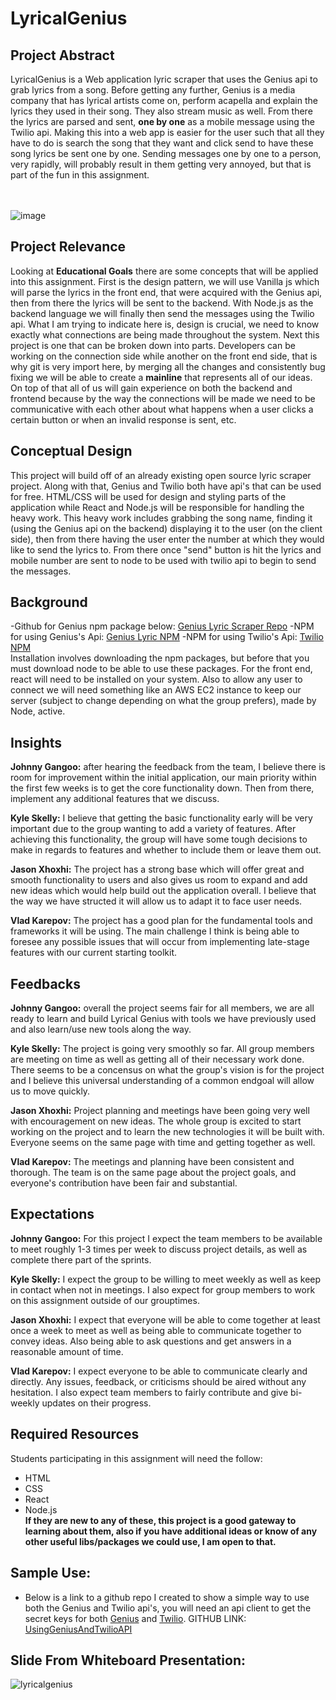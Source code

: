 # LyricalGenius

## Project Abstract
LyricalGenius is a Web application lyric scraper that uses the Genius api to grab lyrics from a song. Before getting any further, Genius is a media company that has lyrical artists come on, perform acapella and explain the lyrics they used in their song. They also stream music as well. From there the lyrics are parsed and sent, **one by one** as a mobile message using the Twilio api. Making this into a web app is easier for the user such that all they have to do is search the song that they want and click send to have these song lyrics be sent one by one. Sending messages one by one to a person, very rapidly, will probably result in them getting very annoyed, but that is part of the fun in this assignment.<br><br><br>

![image](https://user-images.githubusercontent.com/59904666/94629857-f2aefd80-0291-11eb-8122-596f505a010d.png)



## Project Relevance
Looking at **Educational Goals** there are some concepts that will be applied into this assignment. First is the design pattern, we will use Vanilla js which will parse the lyrics in the front end, that were acquired with the Genius api, then from there the lyrics will be sent to the backend. With Node.js as the backend language we will finally then send the messages using the Twilio api. What I am trying to indicate here is, design is crucial, we need to know exactly what connections are being made throughout the system. Next this project is one that can be broken down into parts. Developers can be working on the connection side while another on the front end side, that is why git is very import here, by merging all the changes and consistently bug fixing we will be able to create a **mainline** that represents all of our ideas. On top of that all of us will gain experience on both the backend and frontend because by the way the connections will be made we need to be communicative with each other about what happens when a user clicks a certain button or when an invalid response is sent, etc. 

##  Conceptual Design
This project will build off of an already existing open source lyric scraper project. Along with that, Genius and Twilio both have api's that can be used for free. HTML/CSS will be used for design and styling parts of the application while React and Node.js will be responsible for handling the heavy work. This heavy work includes grabbing the song name, finding it (using the Genius api on the backend) displaying it to the user (on the client side), then from there having the user enter the number at which they would like to send the lyrics to. From there once "send" button is hit the  lyrics and mobile number are sent to node to be used with twilio api to begin to send the messages. 

##  Background
-Github for Genius npm package below: <a href="https://github.com/farshed/genius-lyrics-api#types">Genius Lyric Scraper Repo</a>
-NPM for using Genius's Api: <a href ="https://www.npmjs.com/package/genius-lyrics-api">Genius Lyric NPM</a>
-NPM for using Twilio's Api: <a href ="https://www.npmjs.com/package/twilio">Twilio NPM</a>
<br>
Installation involves downloading the npm packages, but before that you must download node to be able to use 
these packages. For the front end, react will need to be installed on your system. Also to allow any user to connect we will 
need something like an AWS EC2 instance to keep our server (subject to change depending on what the group prefers), made by Node, active.

## Insights
**Johnny Gangoo:** after hearing the feedback from the team, I believe there is room for improvement within the initial application, our main
priority within the first few weeks is to get the core functionality down. Then from there, implement any additional features that we discuss.

**Kyle Skelly:** I believe that getting the basic functionality early will be very important due to the group wanting to add a variety of features. After achieving this functionality, the group will have some tough decisions to make in regards to features and whether to include them or leave them out.

**Jason Xhoxhi:** The project has a strong base which will offer great and smooth functionality to users and also gives us room to expand and add new ideas which would help build out the application overall. I believe that the way we have structed it will allow us to adapt it to face user needs.

**Vlad Karepov:** The project has a good plan for the fundamental tools and frameworks it will be using. The main challenge I think is being able to foresee any possible issues that will occur from implementing late-stage features with our current starting toolkit.

## Feedbacks
**Johnny Gangoo:** overall the project seems fair for all members, we are all ready to learn and build Lyrical Genius with tools we have previously
used and also learn/use new tools along the way.

**Kyle Skelly:** The project is going very smoothly so far. All group members are meeting on time as well as getting all of their necessary work done. There seems to be a concensus on what the group's vision is for the project and I believe this universal understanding of a common endgoal will allow us to move quickly.

**Jason Xhoxhi:** Project planning and meetings have been going very well with encouragement on new ideas. The whole group is excited to start working on the project and to learn the new technologies it will be built with. Everyone seems on the same page with time and getting together as well.

**Vlad Karepov:** The meetings and planning have been consistent and thorough. The team is on the same page about the project goals, and everyone's contribution have been fair and substantial.

## Expectations
**Johnny Gangoo:** For this project I expect the team members to be available to meet roughly 1-3 times per week to discuss project details, as well 
as complete there part of the sprints.

**Kyle Skelly:** I expect the group to be willing to meet weekly as well as keep in contact when not in meetings. I also expect for group members to work on this assignment outside of our grouptimes. 

**Jason Xhoxhi:** I expect that everyone will be able to come together at least once a week to meet as well as being able to communicate together to convey ideas. Also being able to ask questions and get answers in a reasonable amount of time.

**Vlad Karepov:** I expect everyone to be able to communicate clearly and directly. Any issues, feedback, or criticisms should be aired without any hesitation. I also expect team members to fairly contribute and give bi-weekly updates on their progress.

## Required Resources
Students participating in this assignment will need the follow:
 *  HTML
 *  CSS
 *  React
 *  Node.js<br>
**If they are new to any of these, this project is a good gateway to learning about them, also if you have additional
ideas or know of any other useful libs/packages we could use, I am open to that.**

## Sample Use:
- Below is a link to a github repo I created to show a simple way to use both the Genius and Twilio api's, you will need an
api client to get the secret keys for both <a href="https://genius.com/signup_or_login">Genius</a> and <a href="https://www.twilio.com/try-twilio">Twilio</a>. GITHUB LINK: <a href="https://github.com/johnnygangoo/GeniusAndTwilioAPI">UsingGeniusAndTwilioAPI</a>

## Slide From Whiteboard Presentation:
![lyricalgenius](https://user-images.githubusercontent.com/59904666/94632457-94394d80-0298-11eb-952e-da5a28b64296.PNG)
